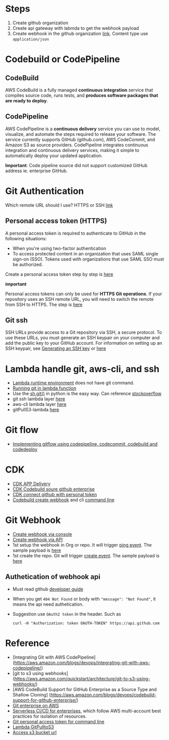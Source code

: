 # Steps
1. Create github organization
2. Create api gateway with labmda to get the webhook payload
3. Create webhook in the github organization [link](https://developer.github.com/webhooks/creating/). Content type use `application/json`

# Codebuild or CodePipeline

## CodeBuild
AWS CodeBuild is a fully managed **continuous integration** service that compiles source code, runs tests, and **produces software packages that are ready to deploy**.

## CodePipeline
AWS CodePipeline is a **continuous delivery** service you can use to model, visualize, and automate the steps required to release your software. The service currently supports GitHub (github.com), AWS CodeCommit, and Amazon S3 as source providers. CodePipeline integrates continuous integration and continuous delivery services, making it simple to automatically deploy your updated application.

**Important**: Code pipeline source did not support customized GitHub address ie. enterprise GitHub.

# Git Authentication

Which remote URL should I use? HTTPS or SSH [link](https://help.github.com/en/articles/which-remote-url-should-i-use)


## Personal access token (HTTPS)
A personal access token is required to authenticate to GitHub in the following situations:

* When you're using two-factor authentication
* To access protected content in an organization that uses SAML single sign-on (SSO). Tokens used with organizations that use SAML SSO must be authorized.

Create a personal access token step by step is [here](https://help.github.com/en/articles/creating-a-personal-access-token-for-the-command-line)

**important**
	
Personal access tokens can only be used for **HTTPS Git operations**. If your repository uses an SSH remote URL, you will need to switch the remote from SSH to HTTPS. The step is [here](https://help.github.com/en/articles/changing-a-remotes-url#switching-remote-urls-from-ssh-to-https)

## Git ssh
SSH URLs provide access to a Git repository via SSH, a secure protocol. To use these URLs, you must generate an SSH keypair on your computer and add the public key to your GitHub account. For information on setting up an SSH keypair, see [Generating an SSH key](https://help.github.com/en/articles/connecting-to-github-with-ssh) or [here](https://build-me-the-docs-please.readthedocs.io/en/latest/Using_Git/SetUpSSHForGit.html)


# Lambda handle git, aws-cli, and ssh
* [Lambda runtime environment](https://docs.aws.amazon.com/lambda/latest/dg/lambda-runtimes.html) does not have git command.
* [Running git in lambda function](https://cloudbriefly.com/post/running-git-in-aws-lambda/)
* Use the [sh.git()](https://amoffat.github.io/sh/index.html#subcommands) in python is the easy way. Can reference [stockoverflow](https://stackoverflow.com/questions/1456269/python-git-module-experiences)
* git ssh lambda layer [here](https://github.com/lambci/git-lambda-layer)
* aws-cli lambda layer [here](https://github.com/aws-samples/aws-lambda-layer-awscli)
* gitPullS3-lambda [here](./others/gitPullS3-lambda.zip)

# Git flow
* [Implementing gitflow using codepipeline, codecommit, codebuild and codedeploy](https://aws.amazon.com/blogs/devops/implementing-gitflow-using-aws-codepipeline-aws-codecommit-aws-codebuild-and-aws-codedeploy/)

# CDK
* [CDK APP Delivery](https://github.com/awslabs/aws-cdk/tree/master/packages/%40aws-cdk/app-delivery)
* [CDK Codebuild soure github enterprise](https://awslabs.github.io/aws-cdk/refs/_aws-cdk_aws-codebuild.html#githubsource-and-githubenterprisesource)
* [CDK connect github with personal token](https://github.com/awslabs/aws-cdk/issues/1844)
* [Codebuild create webhook](https://docs.aws.amazon.com/codebuild/latest/APIReference/API_CreateWebhook.html) and cli [command line](https://docs.aws.amazon.com/cli/latest/reference/codebuild/create-webhook.html)

# Git Webhook
* [Create webhook via console](https://developer.github.com/webhooks/creating/)
* [Create webhook via API](https://developer.github.com/v3/repos/hooks/#create-a-hook)
* 1st setup the webhook in Org or repo. It will trigger [ping event](https://developer.github.com/webhooks/#ping-event). The sample payload is [here](./others/1st-create-webhook-ping-event-payload.json)
* 1st create the repo. Git will trigger [create event](https://developer.github.com/v3/activity/events/types/#createevent). The sample payload is [here](./others/1st-create-repo-payload.json)

## Authetication of webhook api
* Must read github [developer guide](https://developer.github.com/v3/#authentication)
* When you get `404 Not Found` or body with `"message": "Not Found"`, it means the api need authetication.
* Suggestion use `OAuth2 token` in the header. Such as 

	```
	curl -H "Authorization: token OAUTH-TOKEN" https://api.github.com
	```

# Reference
* [Integrating Git with AWS CodePipeline]
(https://aws.amazon.com/blogs/devops/integrating-git-with-aws-codepipeline/)
* [git to s3 using webhooks]
(https://aws.amazon.com/quickstart/architecture/git-to-s3-using-webhooks/)
* [AWS CodeBuild Support for GitHub Enterprise as a Source Type and Shallow Cloning]
(https://aws.amazon.com/blogs/devops/codebuild-support-for-github-enterprise/)
* [Git enterprise on AWS](https://aws.amazon.com/quickstart/architecture/github-enterprise/)
* [Serverless CI/CD for enterprises](https://aws.amazon.com/quickstart/architecture/serverless-cicd-for-enterprise/), which follow AWS multi-account best practices for isolation of resources.
* [Git personal access token for command line](https://help.github.com/en/articles/creating-a-personal-access-token-for-the-command-line)
* [Lambda GitPulltoS3](http://aws-quickstart.s3.amazonaws.com/quickstart-git2s3/functions/packages/GitPullS3/lambda.zip)
* [Access s3 bucket url](https://docs.aws.amazon.com/AmazonS3/latest/dev/UsingBucket.html#access-bucket-intro)
